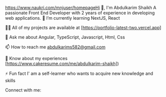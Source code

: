 https://www.naukri.com/mnjuser/homepageHi 👋, I'm Abdulkarim Shaikh
A passionate Front End Developer with 2 years of experience in developing web applications.
🌱 I’m currently learning NextJS, React

👨‍💻 All of my projects are available at [https://portfolio-latest-two.vercel.app]

💬 Ask me about Angular, TypeScript, Javascript, Html, Css

📫 How to reach me abdulkarims582@gmail.com

📄 Know about my experiences [https://www.cakeresume.com/me/abdulkarim-shaikh])

⚡ Fun fact I' am a self-learner who wants to acquire new knowledge and skills

Connect with me:
